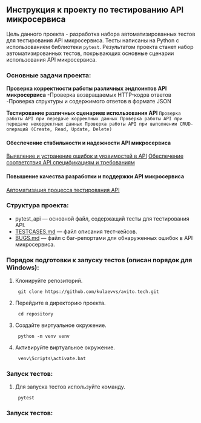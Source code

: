 ## Инструкция к проекту по тестированию API микросервиса

Цель данного проекта - разработка набора автоматизированных тестов для тестирования API микросервиса. Тесты написаны на Python с использованием библиотеки `pytest`. Результатом проекта станет набор автоматизированных тестов, покрывающих основные сценарии использования API микросервиса.

### Основные задачи проекта:

**Проверка корректности работы различных эндпоинтов API микросервиса**
-Проверка возвращаемых HTTP-кодов ответов
-Проверка структуры и содержимого ответов в формате JSON

**Тестирование различных сценариев использования API**
`Проверка работы API при передаче корректных данных
Проверка работы API при передаче некорректных данных
Проверка работы API при выполнении CRUD-операций (Create, Read, Update, Delete)`

#### Обеспечение стабильности и надежности API микросервиса
<u>Выявление и устранение ошибок и уязвимостей в API</u>
<u>Обеспечение соответствия API спецификациям и требованиям</u>

#### Повышение качества разработки и поддержки API микросервиса
<u>Автоматизация процесса тестирования API</u>

### Структура проекта:

- pytest_api — основной файл, содержащий тесты для тестирования API.
- [TESTCASES.md](/TESTCASES.md) — файл описания тест-кейсов.
- [BUGS.md](/BUGS.md) — файл с баг-репортами для обнаруженных ошибок в API микросервиса.

### Порядок подготовки к запуску тестов (описан порядок для Windows):

1. Клонируйте репозиторий.

        git clone https://github.com/kulaevvs/avito.tech.git

2. Перейдите в директорию проекта.

        cd repository

3. Создайте виртуальное окружение.

        python -m venv venv
   
5. Активируйте виртуальное окружение.

        venv\Scripts\activate.bat

### Запуск тестов:

1. Для запуска тестов используйте команду.

        pytest

### Запуск тестов:


